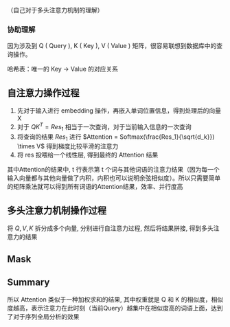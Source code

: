 （自己对于多头注意力机制的理解）

### 协助理解

因为涉及到 Q ( Query ), K ( Key ), V ( Value ) 矩阵，很容易联想到数据库中的查询操作。

哈希表：唯一的 Key -> Value 的对应关系


## 自注意力操作过程

1. 先对于输入进行 embedding 操作，再嵌入单词位置信息，得到处理后的向量X
2. 对于 $QK^T = Res_1$ 相当于一次查询，对于当前输入信息的一次查询
3. 将查询的结果 $Res_1$ 进行 $Attention = Softmax(\frac{Res_1}{\sqrt{d_k}}) \times V$ 得到梯度比较平滑的注意力
4. 将 res 投喂给一个线性层, 得到最终的 Attention 结果

其中Attention的结果中, t 行表示第 t 个词与其他词语的注意力结果（因为每一个输入向量都与其他向量做了内积，内积也可以说明余弦相似度）。所以只需要简单的矩阵乘法就可以得到所有词语的Attention结果，效率、并行度高


## 多头注意力机制操作过程

将 $Q, V, K$ 拆分成多个向量, 分别进行自注意力过程, 然后将结果拼接, 得到多头注意力的结果


## Mask


## Summary

所以 Attention 类似于一种加权求和的结果, 其中权重就是 Q 和 K 的相似度，相似度越高，表示注意力在此时刻（当前Query）越集中在相似度高的词语上面，达到了对于序列全局分析的效果